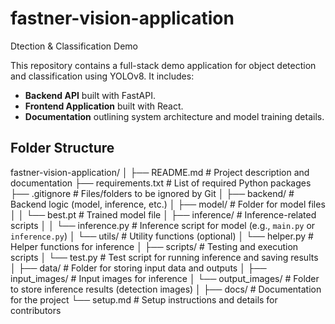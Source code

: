 
# fastner-vision-application
Dtection & Classification Demo

This repository contains a full-stack demo application for object detection and classification using YOLOv8. It includes:

- **Backend API** built with FastAPI.
- **Frontend Application** built with React.
- **Documentation** outlining system architecture and model training details.

## Folder Structure

fastner-vision-application/
│
├── README.md                  # Project description and documentation
├── requirements.txt           # List of required Python packages
├── .gitignore                 # Files/folders to be ignored by Git
│
├── backend/                   # Backend logic (model, inference, etc.)
│   ├── model/                 # Folder for model files
│   │   └── best.pt            # Trained model file
│   ├── inference/             # Inference-related scripts
│   │   └── inference.py       # Inference script for model (e.g., `main.py` or `inference.py`)
│   └── utils/                 # Utility functions (optional)
│       └── helper.py          # Helper functions for inference
│
├── scripts/                   # Testing and execution scripts
│   └── test.py                # Test script for running inference and saving results
│
├── data/                       # Folder for storing input data and outputs
│   ├── input_images/          # Input images for inference
│   └── output_images/         # Folder to store inference results (detection images)
│
├── docs/                       # Documentation for the project
    └── setup.md               # Setup instructions and details for contributors

